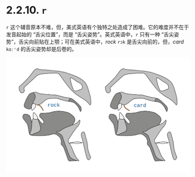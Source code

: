 # 2.2.10. `r`

`r` 这个辅音原本不难，但，美式英语有个独特之处造成了困难。它的难度并不在于发音起始的 “舌尖位置”，而是 “舌尖姿势”。英式英语中，`r` 只有一种 “舌尖姿势”，舌尖向前贴在上颚；可在美式英语中，*rock* `rɔk`<span class="speak-word-inline" data-audio-us="/audios/rock-us.mp3"></span> 是舌尖向前的，但，*card* `kɑːʳd`<span class="speak-word-inline" data-audio-us="/audios/card-us.mp3"></span> 的舌尖姿势却是后卷的。

![](/images/speech-tract-r.svg)



#### 